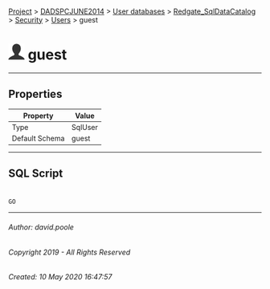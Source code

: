 #### 

[Project](../../../../../readme.md) > [DADSPCJUNE2014](../../../../readme.md) > [User databases](../../../readme.md) > [Redgate_SqlDataCatalog](../../readme.md) > [Security](../readme.md) > [Users](Users.md) > guest

# ![Users](../../../../../Images/User32.png) guest

---

## <a name="#properties"></a>Properties

| Property | Value |
|---|---|
| Type | SqlUser |
| Default Schema | guest |


---

## <a name="#sqlscript"></a>SQL Script

```sql

GO

```


---

###### Author:  david.poole

###### Copyright 2019 - All Rights Reserved

###### Created: 10 May 2020 16:47:57

